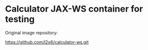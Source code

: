 # Calculator JAX-WS container for testing

Original image repository:

https://github.com/l2x6/calculator-ws.git
